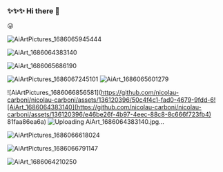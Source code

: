 ### ✨✨✨ Hi there 👋
😜



![AiArtPictures_1686065945444](https://github.com/nicolau-carboni/nicolau-carboni/assets/136120396/f7d336ee-7f8a-4676-8dac-ee6a3db6e62b)

![AiArt_1686064383140](https://github.com/nicolau-carboni/nicolau-carboni/assets/136120396/1bb87343-a001-47eb-89a6-5613b2d5eae4)



![AiArt_1686065686190](https://github.com/nicolau-carboni/nicolau-carboni/assets/136120396/4b3181b0-1a34-4a60-ae02-8dc4ce36168a)

![AiArtPictures_1686067245101](https://github.com/nicolau-carboni/nicolau-carboni/assets/136120396/17f6753b-a895-4a5d-a9f6-3b33b51a51dc)
![AiArt_1686065601279](https://github.com/nicolau-carboni/nicolau-carboni/assets/136120396/baa0e8c1-889e-448d-9f46-1480c8b51360)

![AiArtPictures_1686066856581](https://github.com/nicolau-carboni/nicolau-carboni/assets/136120396/50c4f4c1-fad0-4679-9fdd-6![AiArt_1686064383140](https://github.com/nicolau-carboni/nicolau-carboni/assets/136120396/e46be26f-4b97-4eec-88c8-8c666f723fb4)
81faa86ea6a)
![Uploading AiArt_1686064383140.jpg…]()

![AiArtPictures_1686066618024](https://github.com/nicolau-carboni/nicolau-carboni/assets/136120396/1a1a026b-d2f3-4190-8db1-991a5ac0c232)

![AiArtPictures_1686066791147](https://github.com/nicolau-carboni/nicolau-carboni/assets/136120396/388c0fa0-ee09-4e1e-9b22-3fbcef9bde95)

![AiArt_1686064210250](https://github.com/nicolau-carboni/nicolau-carboni/assets/136120396/e00b5f7c-8004-4ec0-b64e-7b57f3bc25fb)


<!--
**nicolau-carboni/nicolau-carboni** is a ✨ _special_ ✨ repository because its `README.md` (this file) appears on your GitHub profile.

Here are some ideas to get you started:

- 🔭 I’m currently working on ...
- 🌱 I’m currently learning ...
- 👯 I’m looking to collaborate on ...
- 🤔 I’m looking for help with ...
- 💬 Ask me about ...
- 📫 How to reach me: ...
- 😄 Pronouns: ...
- ⚡ Fun fact: ...
-->
